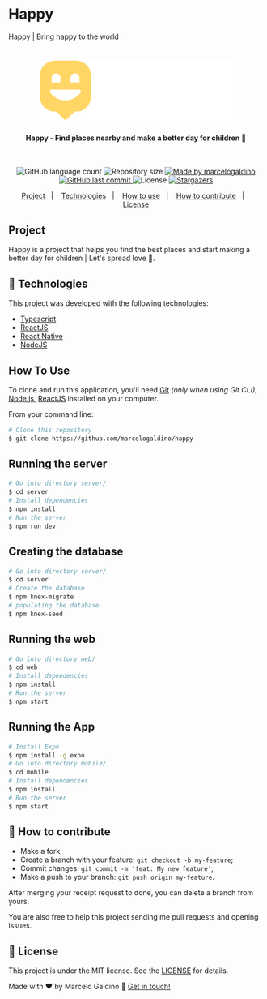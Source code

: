 # Happy
Happy | Bring happy to the world

<h1 align="center">
    <img alt="" title="#Happy" src="./web/src/images/Logo.svg" width="380px" />
</h1>

<h4 align="center"> 
	Happy - Find places nearby and make a better day for children 💜
</h4>
<br/>
<p align="center">
  <img alt="GitHub language count" src="https://img.shields.io/github/languages/count/marcelogaldino/happy?color=%2304D361">

  <img alt="Repository size" src="https://img.shields.io/github/repo-size/marcelogaldino/happy">
	
  <a href="https://www.linkedin.com/in/marcelogaldino/">
    <img alt="Made by marcelogaldino" src="https://img.shields.io/badge/made%20by-marcelogaldino-%2304D361">
  </a>

  <a href="https://github.com/marcelogaldino/happy/commits/master">
    <img alt="GitHub last commit" src="https://img.shields.io/github/last-commit/marcelogaldino/happy">
  </a>

  <img alt="License" src="https://img.shields.io/badge/license-MIT-brightgreen">
   <a href="https://github.com/marcelogaldino/happy/stargazers">
    <img alt="Stargazers" src="https://img.shields.io/github/stars/marcelogaldino/ecoleta?style=social">
  </a>
</p>

<p align="center">
  <a href="#project">Project</a>&nbsp;&nbsp;&nbsp;|&nbsp;&nbsp;&nbsp;
  <a href="#rocket-Technologies">Technologies</a>&nbsp;&nbsp;&nbsp;|&nbsp;&nbsp;&nbsp;
  <a href="#how-to-use">How to use</a>&nbsp;&nbsp;&nbsp;|&nbsp;&nbsp;&nbsp;
  <a href="#-how-to-contribute">How to contribute</a>&nbsp;&nbsp;&nbsp;|&nbsp;&nbsp;&nbsp;
  <a href="#memo-license">License</a>
</p>

## Project

Happy is a project that helps you find the best places and start making a better day for children | Let's spread love 💜.

## :rocket: Technologies

This project was developed with the following technologies:

- [Typescript][typescript]
- [ReactJS][react]
- [React Native][react-native]
- [NodeJS][Node]

## How To Use

To clone and run this application, you'll need [Git](https://git-scm.com) *(only when using Git CLI)*, [Node.js](https://nodejs.org/), [ReactJS](https://reactjs.org/) installed on your computer.

From your command line:

```bash
# Clone this repository
$ git clone https://github.com/marcelogaldino/happy
```
## Running the server

```bash
# Go into directory server/
$ cd server
# Install dependencies
$ npm install
# Run the server
$ npm run dev
```
## Creating the database
```bash
# Go into directory server/
$ cd server
# Create the database
$ npm knex-migrate
# populating the database
$ npm knex-seed
```

## Running the web

```bash
# Go into directory web/
$ cd web
# Install dependencies
$ npm install
# Run the server
$ npm start
```

## Running the App

```bash
# Install Expo
$ npm install -g expo
# Go into directory mobile/
$ cd mobile
# Install dependencies
$ npm install
# Run the server
$ npm start
```

## 🤔 How to contribute

- Make a fork;
- Create a branch with your feature: `git checkout -b my-feature`;
- Commit changes: `git commit -m 'feat: My new feature'`;
- Make a push to your branch: `git push origin my-feature`.

After merging your receipt request to done, you can delete a branch from yours.

You are also free to help this project sending me pull requests and opening issues.

## :memo: License

This project is under the MIT license. See the [LICENSE](https://github.com/marcelogaldino/ecoleta/blob/main/LICENSE) for details.


Made with ♥ by Marcelo Galdino :wave: [Get in touch!](https://www.linkedin.com/in/marcelogaldino/)

[typescript]: https://www.typescriptlang.org/
[react]: https://reactjs.org/
[react-native]: https://reactnative.dev/
[Node]: https://nodejs.org/
